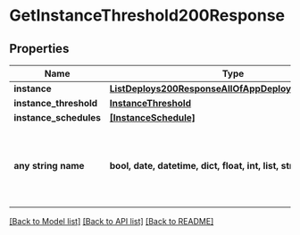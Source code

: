 # GetInstanceThreshold200Response


## Properties
Name | Type | Description | Notes
------------ | ------------- | ------------- | -------------
**instance** | [**ListDeploys200ResponseAllOfAppDeploysInnerInstance**](ListDeploys200ResponseAllOfAppDeploysInnerInstance.md) |  | [optional] 
**instance_threshold** | [**InstanceThreshold**](InstanceThreshold.md) |  | [optional] 
**instance_schedules** | [**[InstanceSchedule]**](InstanceSchedule.md) |  | [optional] 
**any string name** | **bool, date, datetime, dict, float, int, list, str, none_type** | any string name can be used but the value must be the correct type | [optional]

[[Back to Model list]](../README.md#documentation-for-models) [[Back to API list]](../README.md#documentation-for-api-endpoints) [[Back to README]](../README.md)


